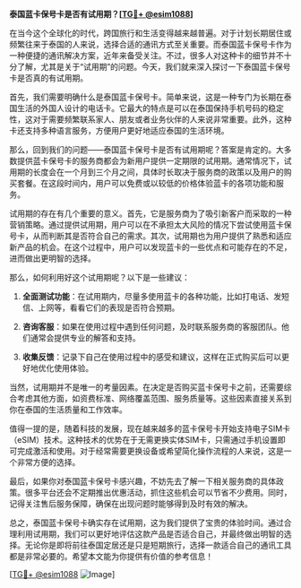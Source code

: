 **泰国蓝卡保号卡是否有试用期？[[TG💪+ @esim1088](https://t.me/s/esim1088)]**

在当今这个全球化的时代，跨国旅行和生活变得越来越普遍。对于计划长期居住或频繁往来于泰国的人来说，选择合适的通讯方式至关重要。而泰国蓝卡保号卡作为一种便捷的通讯解决方案，近年来备受关注。不过，很多人对这种卡的细节并不十分了解，尤其是关于“试用期”的问题。今天，我们就来深入探讨一下泰国蓝卡保号卡是否真的有试用期。

首先，我们需要明确什么是泰国蓝卡保号卡。简单来说，这是一种专门为长期在泰国生活的外国人设计的电话卡。它最大的特点是可以在泰国保持手机号码的稳定性，这对于需要频繁联系家人、朋友或者业务伙伴的人来说非常重要。此外，这种卡还支持多种语言服务，方便用户更好地适应泰国的生活环境。

那么，回到我们的问题——泰国蓝卡保号卡是否有试用期呢？答案是肯定的。大多数提供蓝卡保号卡的服务商都会为新用户提供一定期限的试用期。通常情况下，试用期的长度会在一个月到三个月之间，具体时长取决于服务商的政策以及用户的购买套餐。在这段时间内，用户可以免费或以较低的价格体验蓝卡的各项功能和服务。

试用期的存在有几个重要的意义。首先，它是服务商为了吸引新客户而采取的一种营销策略。通过提供试用期，用户可以在不承担太大风险的情况下尝试使用蓝卡保号卡，从而判断其是否符合自己的需求。其次，试用期也为用户提供了熟悉和适应新产品的机会。在这个过程中，用户可以发现蓝卡的一些优点和可能存在的不足，进而做出更明智的选择。

那么，如何利用好这个试用期呢？以下是一些建议：

1. **全面测试功能**：在试用期内，尽量多使用蓝卡的各种功能，比如打电话、发短信、上网等，看看它们的表现是否符合预期。
   
2. **咨询客服**：如果在使用过程中遇到任何问题，及时联系服务商的客服团队。他们通常会提供专业的解答和支持。

3. **收集反馈**：记录下自己在使用过程中的感受和建议，这样在正式购买后可以更好地优化使用体验。

当然，试用期并不是唯一的考量因素。在决定是否购买蓝卡保号卡之前，还需要综合考虑其他方面，如资费标准、网络覆盖范围、服务质量等。这些因素直接关系到你在泰国的生活质量和工作效率。

值得一提的是，随着科技的发展，现在越来越多的蓝卡保号卡开始支持电子SIM卡（eSIM）技术。这种技术的优势在于无需更换实体SIM卡，只需通过手机设置即可完成激活和使用。对于经常需要更换设备或希望简化操作流程的人来说，这是一个非常方便的选择。

最后，如果你对泰国蓝卡保号卡感兴趣，不妨先去了解一下相关服务商的具体政策。很多平台还会不定期推出优惠活动，抓住这些机会可以节省不少费用。同时，记得关注售后服务保障，确保在出现问题时能够得到及时有效的解决。

总之，泰国蓝卡保号卡确实存在试用期，这为我们提供了宝贵的体验时间。通过合理利用试用期，我们可以更好地评估这款产品是否适合自己，并最终做出明智的选择。无论你是即将前往泰国定居还是只是短期旅行，选择一款适合自己的通讯工具都是非常必要的。希望本文能为你提供有价值的参考信息！

[[TG💪+ @esim1088](https://t.me/s/esim1088) ![Image](https://i.postimg.cc/4NQfJmqS/Snipaste-2025-05-13-00-14-12.png)]